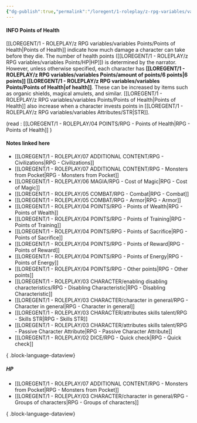 ```yaml
---
{"dg-publish":true,"permalink":"/loregent/1-roleplay/z-rpg-variables/variables-points/points-of-health/"}
---
```


#### INFO Points of Health

[[LOREGENT/1 - ROLEPLAY/z RPG variables/variables Points/Points of Health\|Points of Health]] indicate how much damage a character can take before they die. The number of health points ([[LOREGENT/1 - ROLEPLAY/z RPG variables/variables Points/HP\|HP]]) is determined by the narrator. However, unless otherwise specified, each character has **[[LOREGENT/1 - ROLEPLAY/z RPG variables/variables Points/amount of points/6 points\|6 points]] [[LOREGENT/1 - ROLEPLAY/z RPG variables/variables Points/Points of Health\|of health]]**. These can be increased by items such as organic shields, magical amulets, and similar. [[LOREGENT/1 - ROLEPLAY/z RPG variables/variables Points/Points of Health\|Points of Health]] also increase when a character invests points in [[LOREGENT/1 - ROLEPLAY/z RPG variables/variables Attributes/STR\|STR]].

(read : [[LOREGENT/1 - ROLEPLAY/04 POINTS/RPG - Points of Health\|RPG - Points of Health]] )

#### Notes linked here

- [[LOREGENT/1 - ROLEPLAY/07 ADDITIONAL CONTENT/RPG - Civilizations\|RPG - Civilizations]]
- [[LOREGENT/1 - ROLEPLAY/07 ADDITIONAL CONTENT/RPG - Monsters from Pocket\|RPG - Monsters from Pocket]]
- [[LOREGENT/1 - ROLEPLAY/06 MAGIA/RPG - Cost of Magic\|RPG - Cost of Magic]]
- [[LOREGENT/1 - ROLEPLAY/05 COMBAT/RPG - Combat\|RPG - Combat]]
- [[LOREGENT/1 - ROLEPLAY/05 COMBAT/RPG - Armor\|RPG - Armor]]
- [[LOREGENT/1 - ROLEPLAY/04 POINTS/RPG - Points of Wealth\|RPG - Points of Wealth]]
- [[LOREGENT/1 - ROLEPLAY/04 POINTS/RPG - Points of Training\|RPG - Points of Training]]
- [[LOREGENT/1 - ROLEPLAY/04 POINTS/RPG - Points of Sacrifice\|RPG - Points of Sacrifice]]
- [[LOREGENT/1 - ROLEPLAY/04 POINTS/RPG - Points of Reward\|RPG - Points of Reward]]
- [[LOREGENT/1 - ROLEPLAY/04 POINTS/RPG - Points of Energy\|RPG - Points of Energy]]
- [[LOREGENT/1 - ROLEPLAY/04 POINTS/RPG - Other points\|RPG - Other points]]
- [[LOREGENT/1 - ROLEPLAY/03 CHARACTER/enabling disabling characteristics/RPG - Disabling Characteristic\|RPG - Disabling Characteristic]]
- [[LOREGENT/1 - ROLEPLAY/03 CHARACTER/character in general/RPG - Character in general\|RPG - Character in general]]
- [[LOREGENT/1 - ROLEPLAY/03 CHARACTER/attributes skills talent/RPG - Skills STR\|RPG - Skills STR]]
- [[LOREGENT/1 - ROLEPLAY/03 CHARACTER/attributes skills talent/RPG - Passive Character Attribute\|RPG - Passive Character Attribute]]
- [[LOREGENT/1 - ROLEPLAY/02 DICE/RPG - Quick check\|RPG - Quick check]]

{ .block-language-dataview}

##### HP
- [[LOREGENT/1 - ROLEPLAY/07 ADDITIONAL CONTENT/RPG - Monsters from Pocket\|RPG - Monsters from Pocket]]
- [[LOREGENT/1 - ROLEPLAY/03 CHARACTER/character in general/RPG - Groups of characters\|RPG - Groups of characters]]

{ .block-language-dataview}
